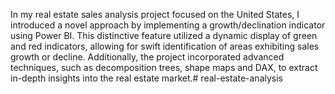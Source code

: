 In my real estate sales analysis project focused on the United States, I introduced a novel approach by implementing a growth/declination
indicator using Power BI. This distinctive feature utilized a dynamic display of green and red indicators, allowing for swift identification of areas
exhibiting sales growth or decline. Additionally, the project incorporated advanced techniques, such as decomposition trees, shape maps and DAX,
to extract in-depth insights into the real estate market.# real-estate-analysis
